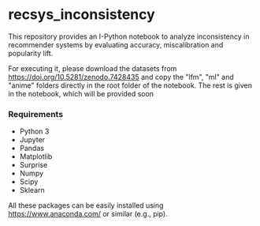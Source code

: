 # recsys_inconsistency

This repository provides an I-Python notebook to analyze inconsistency in recommender systems by evaluating accuracy, miscalibration and popularity lift.

For executing it, please download the datasets from https://doi.org/10.5281/zenodo.7428435 and copy the "lfm", "ml" and "anime" folders directly in the root folder of the notebook. The rest is given in the notebook, which will be provided soon

### Requirements
* Python 3
* Jupyter
* Pandas
* Matplotlib
* Surprise
* Numpy
* Scipy
* Sklearn

All these packages can be easily installed using https://www.anaconda.com/ or similar (e.g., pip).
